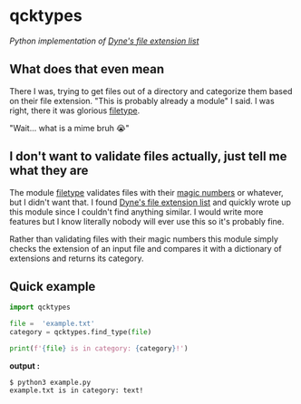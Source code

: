 # qcktypes
*Python implementation of [Dyne's file extension list](https://github.com/dyne/file-extension-list)*
## What does that even mean
There I was, trying to get files out of a directory and categorize them based on their file extension. "This is probably already a module" I said. I was right, there it was glorious [filetype](https://pypi.org/project/filetype/).

"Wait... what is a mime bruh 😭"

## I don't want to validate files actually, just tell me what they are
The module [filetype](https://pypi.org/project/filetype/) validates files with their [magic numbers](https://en.wikipedia.org/wiki/Magic_number_(programming)) or whatever, but I didn't want that. I found [Dyne's file extension list](https://github.com/dyne/file-extension-list) and quickly wrote up this module since I couldn't find anything similar. I would write more features but I know literally nobody will ever use this so it's probably fine. 

Rather than validating files with their magic numbers this module simply checks the extension of an input file and compares it with a dictionary of extensions and returns its category.

## Quick example
```python
import qcktypes

file =  'example.txt'
category = qcktypes.find_type(file)

print(f'{file} is in category: {category}!')
```
**output :**
```
$ python3 example.py
example.txt is in category: text!
```

